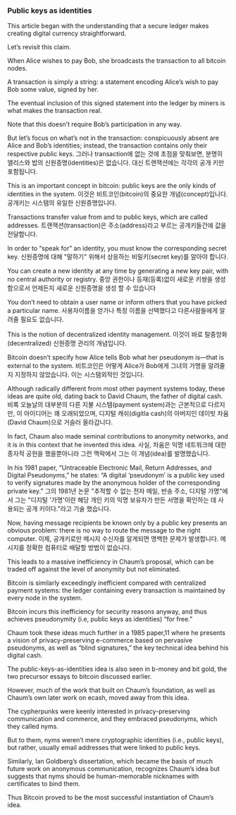 ### Public keys as identities

This article began with the understanding that a secure ledger makes creating digital currency straightforward. 

Let’s revisit this claim. 

When Alice wishes to pay Bob, she broadcasts the transaction to all bitcoin nodes. 

A transaction is simply a string: a statement encoding Alice’s wish to pay Bob some value, signed by her. 

The eventual inclusion of this signed statement into the ledger by miners is what makes the transaction real. 

Note that this doesn’t require Bob’s participation in any way. 

But let’s focus on what’s not in the transaction: conspicuously absent are Alice and Bob’s identities; instead, the transaction contains only their respective public keys. 
그러나 transaction에 없는 것에 초점을 맞춰보면, 분명히 앨리스와 밥의 신원증명(identities)은 없습니다. 대신 트랜잭션에는 각각의 공개 키만 포함됩니다.

This is an important concept in bitcoin: public keys are the only kinds of identities in the system. 
이것은 비트코인(bitcoin)의 중요한 개념(concept)입니다. 공개키는 시스템의 유일한 신원증명입니다.

Transactions transfer value from and to public keys, which are called addresses.
트랜잭션(transaction)은 주소(address)라고 부르는 공개키들간에 값을 전달합니다.

In order to “speak for” an identity, you must know the corresponding secret key. 
신원증명에 대해 "말하기" 위해서 상응하는 비밀키(secret key)를 알아야 합니다.

You can create a new identity at any time by generating a new key pair, with no central authority or registry. 
중앙 권한이나 등재(등록)없이 새로운 키쌍을 생성함으로서 언제든지 새로운 신원증명을 생성 할 수 있습니다

You don’t need to obtain a user name or inform others that you have picked a particular name. 
사용자이름을 얻가나 특정 이름을 선택했다고 다른사람들에게 알려줄 필요도 없습니다.

This is the notion of decentralized identity management. 
이것이 바로 탈중앙화(decentralized) 신원증명 관리의 개념입니다.

Bitcoin doesn’t specify how Alice tells Bob what her pseudonym is—that is external to the system. 
비트코인은 어떻게 Alice가 Bob에게 그녀의 가명을 알려줄지 지정하지 않았습니다. 이는 시스템외적인 것입니다.

Although radically different from most other payment systems today, these ideas are quite old, dating back to David Chaum, the father of digital cash. 
비록 오늘날의 대부분의 다른 지불 시스템(payment system)과는 근본적으로 다르지만, 이 아이디어는 꽤 오래되었으며, 디지털 캐쉬(digitla cash)의 아버지인 
데이빗 차움(David Chaum)으로 거슬러 올라갑니다. 

In fact, Chaum also made seminal contributions to anonymity networks, and it is in this context that he invented this idea. 
사실, 차움은 익명 네트워크에 대한 종자적 공헌을 했을뿐아니라 그런 맥락에서 그는 이 개념(idea)를 발명했습니다.

In his 1981 paper, “Untraceable Electronic Mail, Return Addresses, and Digital Pseudonyms,” he states: “A digital ‘pseudonym’ is a public key used to verify signatures made by the anonymous holder of the corresponding private key.” 
그의 1981년 논문 "추적할 수 없는 전자 메일, 반송 주소, 디지털 가명"에서 그는 "디지털 '가명'이란 해당 개인 키의 익명 보유자가 만든 서명을 확인하는 데 사용되는 공개 키이다."라고 기술 했습니다.

Now, having message recipients be known only by a public key presents an obvious problem: there is no way to route the message to the right computer. 
이제, 공개키로만 메시지 수신자를 알게되면 명백한 문제가 발생합니다. 메시지를 정확한 컴퓨터로 배달할 방법이 없습니다.

This leads to a massive inefficiency in Chaum’s proposal, which can be traded off against the level of anonymity but not eliminated. 

Bitcoin is similarly exceedingly inefficient compared with centralized payment systems: the ledger containing every transaction is maintained by every node in the system. 

Bitcoin incurs this inefficiency for security reasons anyway, and thus achieves pseudonymity (i.e, public keys as identities) “for free.” 

Chaum took these ideas much further in a 1985 paper,11 where he presents a vision of privacy-preserving e-commerce based on pervasive pseudonyms, as well as “blind signatures,” the key technical idea behind his digital cash.


The public-keys-as-identities idea is also seen in b-money and bit gold, the two precursor essays to bitcoin discussed earlier. 

However, much of the work that built on Chaum’s foundation, as well as Chaum’s own later work on ecash, moved away from this idea. 

The cypherpunks were keenly interested in privacy-preserving communication and commerce, and they embraced pseudonyms, which they called nyms. 

But to them, nyms weren’t mere cryptographic identities (i.e., public keys), but rather, usually email addresses that were linked to public keys. 

Similarly, Ian Goldberg’s dissertation, which became the basis of much future work on anonymous communication, recognizes Chaum’s idea but suggests that nyms should be human-memorable nicknames with certificates to bind them.

Thus Bitcoin proved to be the most successful instantiation of Chaum’s idea. 
